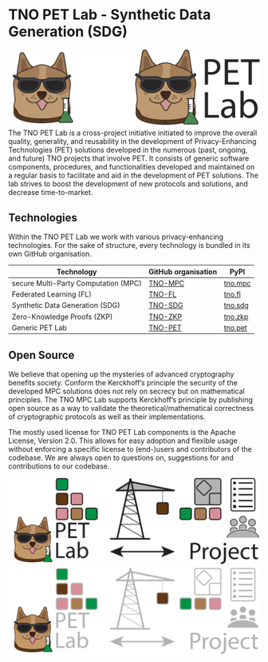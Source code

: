 # TNO PET Lab - Synthetic Data Generation (SDG)

<img align="right" width="250px" src="/profile/assets/PET_Lab.svg#gh-light-mode-only">
<img align="right" width="250px" src="/profile/assets/PET_Lab_dark_mode.svg#gh-dark-mode-only">

The TNO PET Lab is a cross-project initiative initiated to improve the overall
quality, generality, and reusability in the development of Privacy-Enhancing
Technologies (PET) solutions developed in the numerous (past, ongoing, and
future) TNO projects that involve PET. It consists of generic software
components, procedures, and functionalities developed and maintained on a
regular basis to facilitate and aid in the development of PET solutions. The lab
strives to boost the development of new protocols and solutions, and decrease
time-to-market.

## Technologies

Within the TNO PET Lab we work with various privacy-enhancing technologies. For
the sake of structure, every technology is bundled in its own GitHub
organisation.

| Technology                           | GitHub organisation                    | PyPI                                                |
| ------------------------------------ | -------------------------------------- | --------------------------------------------------- |
| secure Multi-Party Computation (MPC) | [TNO-MPC](https://github.com/TNO-MPC/) | [tno.mpc](https://pypi.org/search/?q=%22tno.mpc%22) |
| Federated Learning (FL)              | [TNO-FL](https://github.com/TNO-FL/)   | [tno.fl](https://pypi.org/search/?q=%22tno.fl%22)   |
| Synthetic Data Generation (SDG)      | [TNO-SDG](https://github.com/TNO-SDG/) | [tno.sdg](https://pypi.org/search/?q=%22tno.sdg%22) |
| Zero-Knowledge Proofs (ZKP)          | [TNO-ZKP](https://github.com/TNO-ZKP/) | [tno.zkp](https://pypi.org/search/?q=%22tno.zkp%22) |
| Generic PET Lab                      | [TNO-PET](https://github.com/TNO-PET/) | [tno.pet](https://pypi.org/search/?q=%22tno.pet%22) |

## Open Source

We believe that opening up the mysteries of advanced cryptography benefits
society. Conform the Kerckhoff’s principle the security of the developed MPC
solutions does not rely on secrecy but on mathematical principles. The TNO MPC
Lab supports Kerckhoff’s principle by publishing open source as a way to
validate the theoretical/mathematical correctness of cryptographic protocols as
well as their implementations.

The mostly used license for TNO PET Lab components is the Apache License,
Version 2.0. This allows for easy adoption and flexible usage without enforcing
a specific license to (end-)users and contributors of the codebase. We are
always open to questions on, suggestions for and contributions to our codebase.

![PET Lab collaboration](/profile/assets/PET_Lab_collaboration.svg#gh-light-mode-only)
![PET Lab collaboration](/profile/assets/PET_Lab_collaboration_dark_mode.svg#gh-dark-mode-only)
